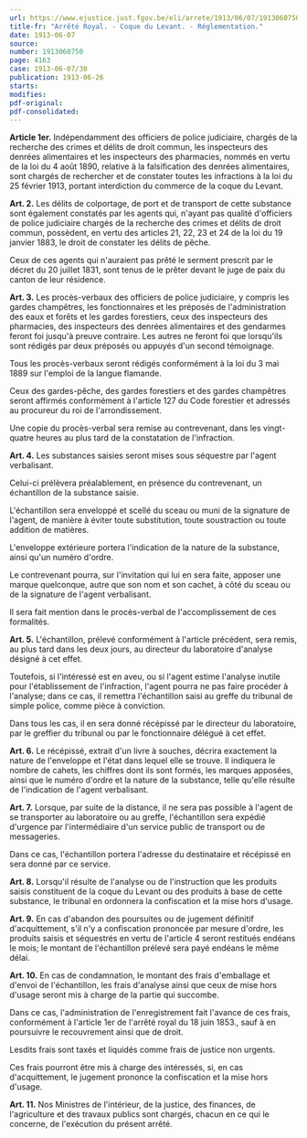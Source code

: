 ```yaml
---
url: https://www.ejustice.just.fgov.be/eli/arrete/1913/06/07/1913060750/justel
title-fr: "Arrêté Royal. - Coque du Levant. - Réglementation."
date: 1913-06-07
source:
number: 1913060750
page: 4163
case: 1913-06-07/30
publication: 1913-06-26
starts:
modifies:
pdf-original:
pdf-consolidated:
---
```


**Article 1er.** Indépendamment des officiers de police judiciaire, chargés de la recherche des crimes et délits de droit commun, les inspecteurs des denrées alimentaires et les inspecteurs des pharmacies, nommés en vertu de la loi du 4 août 1890, relative à la falsification des denrées alimentaires, sont chargés de rechercher et de constater toutes les infractions à la loi du 25 février 1913, portant interdiction du commerce de la coque du Levant.

**Art. 2.** Les délits de colportage, de port et de transport de cette substance sont également constatés par les agents qui, n'ayant pas qualité d'officiers de police judiciaire chargés de la recherche des crimes et délits de droit commun, possèdent, en vertu des articles 21, 22, 23 et 24 de la loi du 19 janvier 1883, le droit de constater les délits de pêche.

Ceux de ces agents qui n'auraient pas prêté le serment prescrit par le décret du 20 juillet 1831, sont tenus de le prêter devant le juge de paix du canton de leur résidence.

**Art. 3.** Les procès-verbaux des officiers de police judiciaire, y compris les gardes champêtres, les fonctionnaires et les préposés de l'administration des eaux et forêts et les gardes forestiers, ceux des inspecteurs des pharmacies, des inspecteurs des denrées alimentaires et des gendarmes feront foi jusqu'à preuve contraire. Les autres ne feront foi que lorsqu'ils sont rédigés par deux préposés ou appuyés d'un second témoignage.

Tous les procès-verbaux seront rédigés conformément à la loi du 3 mai 1889 sur l'emploi de la langue flamande.

Ceux des gardes-pêche, des gardes forestiers et des gardes champêtres seront affirmés conformément à l'article 127 du Code forestier et adressés au procureur du roi de l'arrondissement.

Une copie du procès-verbal sera remise au contrevenant, dans les vingt-quatre heures au plus tard de la constatation de l'infraction.

**Art. 4.** Les substances saisies seront mises sous séquestre par l'agent verbalisant.

Celui-ci prélèvera préalablement, en présence du contrevenant, un échantillon de la substance saisie.

L'échantillon sera enveloppé et scellé du sceau ou muni de la signature de l'agent, de manière à éviter toute substitution, toute soustraction ou toute addition de matières.

L'enveloppe extérieure portera l'indication de la nature de la substance, ainsi qu'un numéro d'ordre.

Le contrevenant pourra, sur l'invitation qui lui en sera faite, apposer une marque quelconque, autre que son nom et son cachet, à côté du sceau ou de la signature de l'agent verbalisant.

Il sera fait mention dans le procès-verbal de l'accomplissement de ces formalités.

**Art. 5.** L'échantillon, prélevé conformément à l'article précédent, sera remis, au plus tard dans les deux jours, au directeur du laboratoire d'analyse désigné à cet effet.

Toutefois, si l'intéressé est en aveu, ou si l'agent estime l'analyse inutile pour l'établissement de l'infraction, l'agent pourra ne pas faire procéder à l'analyse; dans ce cas, il remettra l'échantillon saisi au greffe du tribunal de simple police, comme pièce à conviction.

Dans tous les cas, il en sera donné récépissé par le directeur du laboratoire, par le greffier du tribunal ou par le fonctionnaire délégué à cet effet.

**Art. 6.** Le récépissé, extrait d'un livre à souches, décrira exactement la nature de l'enveloppe et l'état dans lequel elle se trouve. Il indiquera le nombre de cahets, les chiffres dont ils sont formés, les marques apposées, ainsi que le numéro d'ordre et la nature de la substance, telle qu'elle résulte de l'indication de l'agent verbalisant.

**Art. 7.** Lorsque, par suite de la distance, il ne sera pas possible à l'agent de se transporter au laboratoire ou au greffe, l'échantillon sera expédié d'urgence par l'intermédiaire d'un service public de transport ou de messageries.

Dans ce cas, l'échantillon portera l'adresse du destinataire et récépissé en sera donné par ce service.

**Art. 8.** Lorsqu'il résulte de l'analyse ou de l'instruction que les produits saisis constituent de la coque du Levant ou des produits à base de cette substance, le tribunal en ordonnera la confiscation et la mise hors d'usage.

**Art. 9.** En cas d'abandon des poursuites ou de jugement définitif d'acquittement, s'il n'y a confiscation prononcée par mesure d'ordre, les produits saisis et séquestrés en vertu de l'article 4 seront restitués endéans le mois; le montant de l'échantillon prélevé sera payé endéans le même délai.

**Art. 10.** En cas de condamnation, le montant des frais d'emballage et d'envoi de l'échantillon, les frais d'analyse ainsi que ceux de mise hors d'usage seront mis à charge de la partie qui succombe.

Dans ce cas, l'administration de l'enregistrement fait l'avance de ces frais, conformément à l'article 1er de l'arrêté royal du 18 juin 1853., sauf à en poursuivre le recouvrement ainsi que de droit.

Lesdits frais sont taxés et liquidés comme frais de justice non urgents.

Ces frais pourront être mis à charge des intéressés, si, en cas d'acquittement, le jugement prononce la confiscation et la mise hors d'usage.

**Art. 11.** Nos Ministres de l'intérieur, de la justice, des finances, de l'agriculture et des travaux publics sont chargés, chacun en ce qui le concerne, de l'exécution du présent arrêté.
